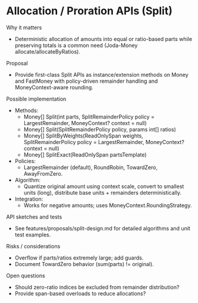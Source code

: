# Allocation / Proration APIs (Split)

Why it matters
- Deterministic allocation of amounts into equal or ratio-based parts while preserving totals is a common need (Joda-Money allocate/allocateByRatios).

Proposal
- Provide first-class Split APIs as instance/extension methods on Money and FastMoney with policy-driven remainder handling and MoneyContext-aware rounding.

Possible implementation
- Methods:
  - Money[] Split(int parts, SplitRemainderPolicy policy = LargestRemainder, MoneyContext? context = null)
  - Money[] Split(SplitRemainderPolicy policy, params int[] ratios)
  - Money[] SplitByWeights(ReadOnlySpan<decimal> weights, SplitRemainderPolicy policy = LargestRemainder, MoneyContext? context = null)
  - Money[] SplitExact(ReadOnlySpan<Money> partsTemplate)
- Policies:
  - LargestRemainder (default), RoundRobin, TowardZero, AwayFromZero.
- Algorithm:
  - Quantize original amount using context scale, convert to smallest units (long), distribute base units + remainders deterministically.
- Integration:
  - Works for negative amounts; uses MoneyContext.RoundingStrategy.

API sketches and tests
- See features/proposals/split-design.md for detailed algorithms and unit test examples.

Risks / considerations
- Overflow if parts/ratios extremely large; add guards.
- Document TowardZero behavior (sum(parts) != original).

Open questions
- Should zero-ratio indices be excluded from remainder distribution?
- Provide span-based overloads to reduce allocations?
